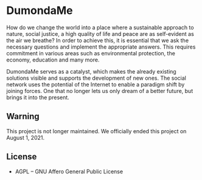 # DumondaMe

How do we change the world into a place where a sustainable approach to nature, social justice, a high quality of life and peace are as self-evident as the air we breathe? In order to achieve this, it is essential that we ask the necessary questions and implement the appropriate answers. This requires commitment in various areas such as environmental protection, the economy,  education and many more.

DumondaMe serves as a catalyst, which makes the already existing solutions visible and supports the development of new ones. The social network uses the potential of the Internet to enable a paradigm shift by joining forces. One that no longer lets us only dream of a better future, but brings it into the present.

## Warning
This project is not longer maintained. We officially ended this project on August 1, 2021. 

## License

* AGPL – GNU Affero General Public License

